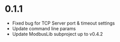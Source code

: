# 0.1.1

* Fixed bug for TCP Server port & timeout settings
* Update command line params
* Update ModbusLib subproject up to v0.4.2

